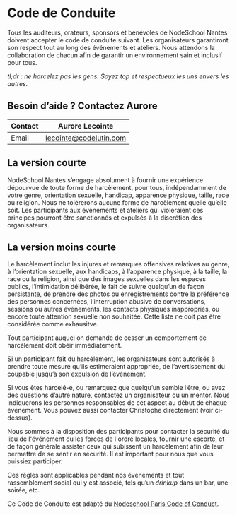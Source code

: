 # Code de Conduite

Tous les auditeurs, orateurs, sponsors et bénévoles de NodeSchool Nantes doivent accepter le code de conduite suivant. Les organisateurs garantiront son respect tout au long des événements et ateliers. Nous attendons la collaboration de chacun afin de garantir un environnement sain et inclusif pour tous.

*tl;dr : ne harcelez pas les gens. Soyez top et respectueux les uns envers les autres.*

## Besoin d’aide ? Contactez Aurore

Contact | Aurore Lecointe
--- | ---
Email |lecointe@codelutin.com

## La version courte

NodeSchool Nantes s’engage absolument à fournir une expérience dépourvue de toute forme de harcèlement, pour tous, indépendamment de votre genre, orientation sexuelle, handicap, apparence physique, taille, race ou religion. Nous ne tolèrerons aucune forme de harcèlement quelle qu’elle soit. Les participants aux événements et ateliers qui violeraient ces principes pourront être sanctionnés et expulsés à la discrétion des organisateurs.

## La version moins courte

Le harcèlement inclut les injures et remarques offensives relatives au genre, à l’orientation sexuelle, aux handicaps, à l’apparence physique, à la taille, la race ou la religion, ainsi que des images sexuelles dans les espaces publics, l’intimidation délibérée, le fait de suivre quelqu’un de façon persistante, de prendre des photos ou enregistrements contre la préférence des personnes concernées, l’interruption abusive de conversations, sessions ou autres événements, les contacts physiques inappropriés, ou encore toute attention sexuelle non souhaitée. Cette liste ne doit pas être considérée comme exhausitve.

Tout participant auquel on demande de cesser un comportement de harcèlement doit obéir immédiatement.

Si un participant fait du harcèlement, les organisateurs sont autorisés à prendre toute mesure qu’ils estimeraient appropriée, de l’avertissement du coupable jusqu’à son expulsion de l’événement.

Si vous êtes harcelé-e, ou remarquez que quelqu’un semble l’être, ou avez des questions d’autre nature, contactez un organisateur ou un mentor. Nous indiquerons les personnes responsables de cet aspect au début de chaque événement.  Vous pouvez aussi contacter Christophe directement (voir ci-dessus).

Nous sommes à la disposition des participants pour contacter la sécurité du lieu de l'événement ou les forces de l'ordre locales, fournir une escorte, et de façon générale assister ceux qui subissent un harcèlement afin de leur permettre de se sentir en sécurité. Il est important pour nous que vous puissiez participer.

Ces règles sont applicables pendant nos événements et tout rassemblement social qui y est associé, tels qu’un *drinkup* dans un bar, une soirée, etc.

Ce Code de Conduite est adapté du [Nodeschool Paris Code of Conduct](https://github.com/nodeschool/paris/blob/master/codeofconduct.md).
